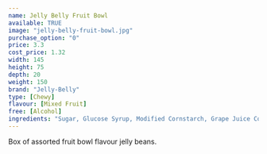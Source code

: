 ```yaml
---
name: Jelly Belly Fruit Bowl
available: TRUE
image: "jelly-belly-fruit-bowl.jpg"
purchase_option: "0"
price: 3.3
cost_price: 1.32
width: 145
height: 75
depth: 20
weight: 150
brand: "Jelly-Belly"
type: [Chewy]
flavour: [Mixed Fruit]
free: [Alcohol]
ingredients: "Sugar, Glucose Syrup, Modified Cornstarch, Grape Juice Concentrate, Raspberry Puree, Acidity Regulators (E270, E296, E297, E325, E330, E331), Flavourings, Peach Puree Concentrate, Blueberry Puree, Plum Juice Concentrate, Banana Puree, Lemon Puree, Apple Juice Concentrate, Coconut, Pear Juice Concentrate, Colours (E100, E102 [Tartazine], E110, E129, E132, E133, E150D, E171), Glazing Agents, (E901, E903, E904), Tangerine Juice Concentrate, Watermelon Juice Concentrate, Grapefruit Juice Concentrate, Cherry Juice Concentrate, Lime Juice Concentrate, Ascorbic Acid, Tapioca Dextrin"
---
```

Box of assorted fruit bowl flavour jelly beans.